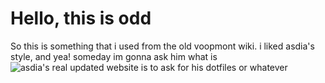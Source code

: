 # Hello, this is odd
So this is something that i used from the old voopmont wiki. i liked asdia's style, and yea! someday im gonna ask him what is ![asdia's real updated website]([https://asdia.dev](https://asdia.dev)) is to ask for his dotfiles or whatever
